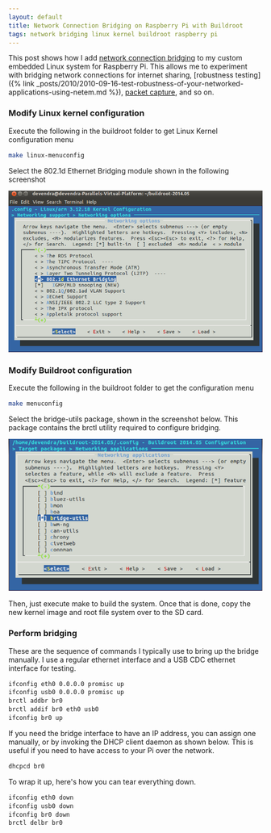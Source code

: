 ```yaml
---
layout: default
title: Network Connection Bridging on Raspberry Pi with Buildroot
tags: network bridging linux kernel buildroot raspberry pi
---
```


This post shows how I add [network connection bridging](https://wiki.debian.org/BridgeNetworkConnections) to my custom embedded Linux system for Raspberry Pi. This allows me to experiment with bridging network connections for internet sharing, [robustness testing]({% link _posts/2010/2010-09-16-test-robustness-of-your-networked-applications-using-netem.md %}), [packet capture](http://williamknowles.co.uk/?p=16), and so on.

### Modify Linux kernel configuration

Execute the following in the buildroot folder to get Linux Kernel configuration menu

```bash
make linux-menuconfig
```

Select the 802.1d Ethernet Bridging module shown in the following screenshot

![Ethernet Bridging](/assets/img/buildroot-kernel-networking-bridging.png)

### Modify Buildroot configuration

Execute the following in the buildroot folder to get the configuration menu

```bash
make menuconfig
```

Select the bridge-utils package, shown in the screenshot below. This package contains the brctl utility required to configure bridging.

![bridge-utils](/assets/img/buildroot-packages-bridge-utils.png)

Then, just execute make to build the system. Once that is done, copy the new kernel image and root file system over to the SD card.

### Perform bridging

These are the sequence of commands I typically use to bring up the bridge manually. I use a regular ethernet interface and a USB CDC ethernet interface for testing.

```bash
ifconfig eth0 0.0.0.0 promisc up
ifconfig usb0 0.0.0.0 promisc up
brctl addbr br0
brctl addif br0 eth0 usb0
ifconfig br0 up
```

If you need the bridge interface to have an IP address, you can assign one manually, or by invoking the DHCP client daemon as shown below. This is useful if you need to have access to your Pi over the network.

```bash
dhcpcd br0
```

To wrap it up, here's how you can tear everything down.

```bash
ifconfig eth0 down
ifconfig usb0 down
ifconfig br0 down
brctl delbr br0
```
